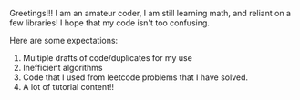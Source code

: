 Greetings!!! I am an amateur coder, I am still learning math, and reliant on a few libraries! I hope that my code isn't too confusing.

Here are some expectations:

1. Multiple drafts of code/duplicates for my use
2. Inefficient algorithms
3. Code that I used from leetcode problems that I have solved.
4. A lot of tutorial content!!
